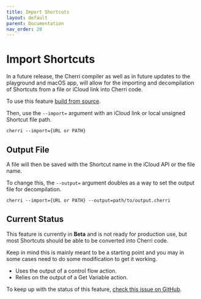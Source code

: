 ```yaml
---
title: Import Shortcuts
layout: default
parent: Documentation
nav_order: 20
---
```


# Import Shortcuts

In a future release, the Cherri compiler as well as in future updates to the playground and macOS app, will allow for the importing and decompilation of Shortcuts from a file or iCloud link into Cherri code.

To use this feature [build from source](/install#build-from-source).

Then, use the `--import=` argument with an iCloud link or local unsigned Shortcut file path.

```console
cherri --import={URL or PATH}
```

## Output File

A file will then be saved with the Shortcut name in the iCloud API or the file name.

To change this, the `--output=` argument doubles as a way to set the output file for decompilation.

```console
cherri --import={URL or PATH} --output=path/to/output.cherri
```

## Current Status

This feature is currently in **Beta** and is not ready for production use, but most Shortcuts should be able to be converted into Cherri code.

Keep in mind this is mainly meant to be a starting point and you may in some cases need to do some modification to get it working.

- Uses the output of a control flow action.
- Relies on the output of a Get Variable action.

To keep up with the status of this feature, [check this issue on GitHub](https://github.com/electrikmilk/cherri/issues/47).

